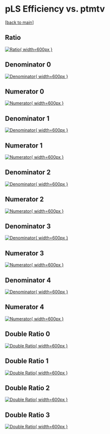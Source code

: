 # pLS Efficiency vs. ptmtv

[[back to main](./)]



## Ratio

[![Ratio](../mtv/var/pLS_loweta_321_0_eff_ptmtv.png){ width=600px }](../mtv/var/pLS_loweta_321_0_eff_ptmtv.pdf)

## Denominator 0

[![Denominator](../mtv/den/pLS_loweta_321_0_eff_ptmtv_den0.png){ width=600px }](../mtv/den/pLS_loweta_321_0_eff_ptmtv_den0.pdf)

## Numerator 0

[![Numerator](../mtv/num/pLS_loweta_321_0_eff_ptmtv_num0.png){ width=600px }](../mtv/num/pLS_loweta_321_0_eff_ptmtv_num0.pdf)

## Denominator 1

[![Denominator](../mtv/den/pLS_loweta_321_0_eff_ptmtv_den1.png){ width=600px }](../mtv/den/pLS_loweta_321_0_eff_ptmtv_den1.pdf)

## Numerator 1

[![Numerator](../mtv/num/pLS_loweta_321_0_eff_ptmtv_num1.png){ width=600px }](../mtv/num/pLS_loweta_321_0_eff_ptmtv_num1.pdf)

## Denominator 2

[![Denominator](../mtv/den/pLS_loweta_321_0_eff_ptmtv_den2.png){ width=600px }](../mtv/den/pLS_loweta_321_0_eff_ptmtv_den2.pdf)

## Numerator 2

[![Numerator](../mtv/num/pLS_loweta_321_0_eff_ptmtv_num2.png){ width=600px }](../mtv/num/pLS_loweta_321_0_eff_ptmtv_num2.pdf)

## Denominator 3

[![Denominator](../mtv/den/pLS_loweta_321_0_eff_ptmtv_den3.png){ width=600px }](../mtv/den/pLS_loweta_321_0_eff_ptmtv_den3.pdf)

## Numerator 3

[![Numerator](../mtv/num/pLS_loweta_321_0_eff_ptmtv_num3.png){ width=600px }](../mtv/num/pLS_loweta_321_0_eff_ptmtv_num3.pdf)

## Denominator 4

[![Denominator](../mtv/den/pLS_loweta_321_0_eff_ptmtv_den4.png){ width=600px }](../mtv/den/pLS_loweta_321_0_eff_ptmtv_den4.pdf)

## Numerator 4

[![Numerator](../mtv/num/pLS_loweta_321_0_eff_ptmtv_num4.png){ width=600px }](../mtv/num/pLS_loweta_321_0_eff_ptmtv_num4.pdf)

## Double Ratio 0

[![Double Ratio](../mtv/ratio/pLS_loweta_321_0_eff_ptmtv_ratio0.png){ width=600px }](../mtv/ratio/pLS_loweta_321_0_eff_ptmtv_ratio0.pdf)

## Double Ratio 1

[![Double Ratio](../mtv/ratio/pLS_loweta_321_0_eff_ptmtv_ratio1.png){ width=600px }](../mtv/ratio/pLS_loweta_321_0_eff_ptmtv_ratio1.pdf)

## Double Ratio 2

[![Double Ratio](../mtv/ratio/pLS_loweta_321_0_eff_ptmtv_ratio2.png){ width=600px }](../mtv/ratio/pLS_loweta_321_0_eff_ptmtv_ratio2.pdf)

## Double Ratio 3

[![Double Ratio](../mtv/ratio/pLS_loweta_321_0_eff_ptmtv_ratio3.png){ width=600px }](../mtv/ratio/pLS_loweta_321_0_eff_ptmtv_ratio3.pdf)

